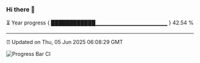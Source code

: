### Hi there 👋

⏳ Year progress { ████████████▁▁▁▁▁▁▁▁▁▁▁▁▁▁▁▁▁▁ } 42.54 %

---

⏰ Updated on Thu, 05 Jun 2025 06:08:29 GMT

![Progress Bar CI](https://github.com/liununu/liununu/workflows/Progress%20Bar%20CI/badge.svg)
